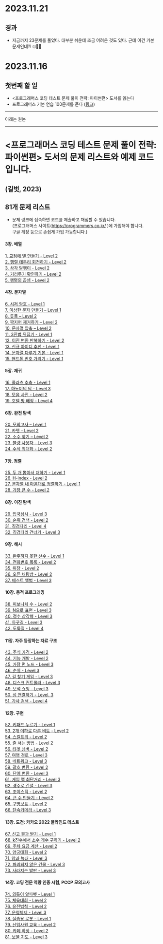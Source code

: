 # 2023.11.21

## 경과

- 지금까지 23문제를 풀었다. 대부분 쉬운데 조금 어려운 것도 있다. 근데 이건 기본 문제인데?! 🙄🥲😰

# 2023.11.16

## 첫번째 할 일

- <프로그래머스 코딩 테스트 문제 풀이 전략: 파이썬편> 도서를 읽는다
- 프로그래머스 기본 연습 100문제를 푼다 ([링크](https://school.programmers.co.kr/learn/challenges/beginner))

---

아래는 원본

---

# <프로그래머스 코딩 테스트 문제 풀이 전략: 파이썬편> 도서의 문제 리스트와 예제 코드입니다.
## (길벗, 2023)

## 81개 문제 리스트

* 문제 링크에 접속하면 코드를 제출하고 채점할 수 있습니다.</br>
(프로그래머스 사이트(https://programmers.co.kr/ )에 가입해야 합니다. </br>
구글 계정 등으로 손쉽게 가입 가능합니다.) </br>


#### 3장. 배열
[1. 교점에 별 만들기 - Level 2](https://programmers.co.kr/learn/courses/30/lessons/87377) </br>
[2. 행렬 테두리 회전하기 - Level 2](https://programmers.co.kr/learn/courses/30/lessons/77485) </br>
[3. 삼각 달팽이 - Level 2](https://programmers.co.kr/learn/courses/30/lessons/68645) </br>
[4. 거리두기 확인하기 - Level 2](https://programmers.co.kr/learn/courses/30/lessons/81302) </br>
[5. 행렬의 곱셈 - Level 2](https://programmers.co.kr/learn/courses/30/lessons/12949) </br>

#### 4장. 문자열
[6. 시저 암호 - Level 1](https://programmers.co.kr/learn/courses/30/lessons/12926) </br>
[7. 이상한 문자 만들기 – Level 1](https://programmers.co.kr/learn/courses/30/lessons/12930) </br>
[8. 튜플 – Level 2](https://programmers.co.kr/learn/courses/30/lessons/64065) </br>
[9. 짝지어 제거하기 – Level 2](https://programmers.co.kr/learn/courses/30/lessons/12973) </br>
[10. 문자열 압축 – Level 2](https://programmers.co.kr/learn/courses/30/lessons/60057) </br>
[11. 3진법 뒤집기 - Level 1](https://programmers.co.kr/learn/courses/30/lessons/68935) </br>
[12. 이진 변환 반복하기 - Level 2](https://programmers.co.kr/learn/courses/30/lessons/70129) </br>
[13. 신규 아이디 추천 - Level 1](https://programmers.co.kr/learn/courses/30/lessons/72410) </br>
[14. 문자열 다루기 기본 - Level 1](https://programmers.co.kr/learn/courses/30/lessons/12918) </br>
[15. 핸드폰 번호 가리기 - Level 1](https://school.programmers.co.kr/learn/courses/30/lessons/12948) </br>

#### 5장. 재귀

[16. 콜라츠 추측 - Level 1](https://school.programmers.co.kr/learn/courses/30/lessons/12943) </br>
[17. 하노이의 탑 - Level 3](https://school.programmers.co.kr/learn/courses/30/lessons/12946) </br>
[18. 모음 사전 - Level 2](https://school.programmers.co.kr/learn/courses/30/lessons/84512) </br>
[19. 호텔 방 배정 - Level 4](https://school.programmers.co.kr/learn/courses/30/lessons/64063) </br>


#### 6장. 완전 탐색

[20. 모의고사 – Level 1](https://school.programmers.co.kr/learn/courses/30/lessons/42840) </br>
[21. 카펫 – Level 2](https://school.programmers.co.kr/learn/courses/30/lessons/42842) </br>
[22. 소수 찾기 – Level 2](https://school.programmers.co.kr/learn/courses/30/lessons/42839) </br>
[23. 불량 사용자 - Level 3](https://school.programmers.co.kr/learn/courses/30/lessons/64064) </br>
[24. 수식 최대화 - Level 2](https://school.programmers.co.kr/learn/courses/30/lessons/67257) </br>


#### 7장. 정렬

[25. 두 개 뽑아서 더하기 - Level 1](https://school.programmers.co.kr/learn/courses/30/lessons/68644) </br>
[26. H-index - Level 2](https://school.programmers.co.kr/learn/courses/30/lessons/42747) </br>
[27. 문자열 내 마음대로 정렬하기 - Level 1](https://school.programmers.co.kr/learn/courses/30/lessons/12915) </br>
[28. 가장 큰 수 - Level 2](https://school.programmers.co.kr/learn/courses/30/lessons/42746) </br>


#### 8장. 이진 탐색

[29. 입국심사 - Level 3](https://school.programmers.co.kr/learn/courses/30/lessons/43238) </br>
[30. 순위 검색 - Level 2](https://school.programmers.co.kr/learn/courses/30/lessons/72412) </br>
[31. 징검다리 - Level 4](https://school.programmers.co.kr/learn/courses/30/lessons/43236) </br>
[32. 징검다리 건너기 - Level 3](https://school.programmers.co.kr/learn/courses/30/lessons/64062) </br>


#### 9장. 해시

[33. 완주하지 못한 선수 - Level 1](https://programmers.co.kr/learn/courses/30/lessons/42576) </br>
[34. 전화번호 목록 - Level 2](https://programmers.co.kr/learn/courses/30/lessons/42577) </br>
[35. 위장 - Level 2](https://school.programmers.co.kr/learn/courses/30/lessons/42578) </br>
[36. 오픈 채팅방 - Level 2](https://school.programmers.co.kr/learn/courses/30/lessons/42888) </br>
[37. 베스트 앨범 - Level 3](https://school.programmers.co.kr/learn/courses/30/lessons/42579) </br>


#### 10장. 동적 프로그래밍

[38. 피보나치 수 - Level 2](https://school.programmers.co.kr/learn/courses/30/lessons/12945) </br>
[39. N으로 표현 - Level 3](https://school.programmers.co.kr/learn/courses/30/lessons/42895) </br>
[40. 정수 삼각형 - Level 3](https://school.programmers.co.kr/learn/courses/30/lessons/43105) </br>
[41. 등굣길 - Level 3](https://school.programmers.co.kr/learn/courses/30/lessons/42898) </br>
[42. 도둑질 - Level 4](https://school.programmers.co.kr/learn/courses/30/lessons/42897) </br>


#### 11장. 자주 등장하는 자료 구조

[43. 주식 가격 - Level 2](https://school.programmers.co.kr/learn/courses/30/lessons/42584) </br>
[44. 기능 개발 - Level 2](https://school.programmers.co.kr/learn/courses/30/lessons/42586) </br>
[45. 가장 먼 노드 - Level 3](https://school.programmers.co.kr/learn/courses/30/lessons/49189) </br>
[46. 순위 - Level 3](https://school.programmers.co.kr/learn/courses/30/lessons/49191) </br>
[47. 길 찾기 게임 - Level 3](https://school.programmers.co.kr/learn/courses/30/lessons/42892) </br>
[48. 디스크 컨트롤러 - Level 3](https://school.programmers.co.kr/learn/courses/30/lessons/42627) </br>
[49. 보석 쇼핑 - Level 3](https://school.programmers.co.kr/learn/courses/30/lessons/67258) </br>
[50. 섬 연결하기 - Level. 3](https://school.programmers.co.kr/learn/courses/30/lessons/42861) </br>
[51. 가사 검색 - Level 4](https://school.programmers.co.kr/learn/courses/30/lessons/60060) </br>


#### 12장. 구현

[52. 키패드 누르기 - Level 1](https://school.programmers.co.kr/learn/courses/30/lessons/67256) </br>
[53. 2개 이하로 다른 비트 - Level 2](https://school.programmers.co.kr/learn/courses/30/lessons/77885) </br>
[54. 스킬트리 - Level 2](https://school.programmers.co.kr/learn/courses/30/lessons/49993) </br>
[55. 줄 서는 방법 - Level 2](https://school.programmers.co.kr/learn/courses/30/lessons/12936) </br>
[56. 타겟 넘버 - Level 2](https://school.programmers.co.kr/learn/courses/30/lessons/43165) </br>
[57. 여행 경로 - Level 3](https://school.programmers.co.kr/learn/courses/30/lessons/43164) </br>
[58. 네트워크 - Level 3](https://school.programmers.co.kr/learn/courses/30/lessons/43162) </br>
[59. 괄호 변환 - Level 2](https://school.programmers.co.kr/learn/courses/30/lessons/60058) </br>
[60. 단어 변환 - Level 3](https://school.programmers.co.kr/learn/courses/30/lessons/43163) </br>
[61. 게임 맵 최단거리 - Level 3](https://school.programmers.co.kr/learn/courses/30/lessons/1844) </br>
[62. 경주로 건설 - Level 3](https://school.programmers.co.kr/learn/courses/30/lessons/67259) </br>
[63. 조이스틱 - Level 2](https://school.programmers.co.kr/learn/courses/30/lessons/42860) </br>
[64. 큰 수 만들기 - Level 2](https://school.programmers.co.kr/learn/courses/30/lessons/42883) </br>
[65. 구명보트 - Level 2](https://school.programmers.co.kr/learn/courses/30/lessons/42885) </br>
[66. 단속카메라 - Level 3](https://school.programmers.co.kr/learn/courses/30/lessons/42884) </br>


#### 13장. 도전: 카카오 2022 블라인드 테스트

[67. 신고 결과 받기 - Level 1](https://school.programmers.co.kr/learn/courses/30/lessons/92334) </br>
[68. k진수에서 소수 개수 구하기 - Level 2](https://school.programmers.co.kr/learn/courses/30/lessons/92335)</br>
[69. 주차 요금 계산 - Level 2](https://school.programmers.co.kr/learn/courses/30/lessons/92341)</br>
[70. 양궁대회 - Level 2](https://school.programmers.co.kr/learn/courses/30/lessons/92342)</br>
[71. 양과 늑대 - Level 3](https://school.programmers.co.kr/learn/courses/30/lessons/92343)</br>
[72. 파괴되지 않은 건물 - Level 3](https://school.programmers.co.kr/learn/courses/30/lessons/92344)</br>
[73. 사라지는 발판 - Level 3](https://school.programmers.co.kr/learn/courses/30/lessons/92345)</br>


#### 14장. 코딩 전문 역량 인증 시험, PCCP 모의고사

[74. 외톨이 알파벳 - Level 1](https://school.programmers.co.kr/learn/courses/15008/lessons/121683)</br>
[75. 체육대회 - Level 2](https://school.programmers.co.kr/learn/courses/15008/lessons/121684)</br>
[76. 유전법칙 - Level 2](https://school.programmers.co.kr/learn/courses/15008/lessons/121685)</br>
[77. 운영체제 - Level 3](https://school.programmers.co.kr/learn/courses/15008/lessons/121686)</br>
[78. 실습용 로봇 - Level 1](https://school.programmers.co.kr/learn/courses/15009/lessons/121687)</br>
[79. 신입사원 교육 - Level 2](https://school.programmers.co.kr/learn/courses/15009/lessons/121688)</br>
[80. 카페 확장 - Level 2](https://school.programmers.co.kr/learn/courses/15009/lessons/121689)</br>
[81. 보물 지도 - Level 3](https://school.programmers.co.kr/learn/courses/15009/lessons/121690)</br>



